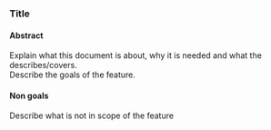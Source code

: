### Title

#### Abstract
Explain what this document is about, why it is needed and what the describes/covers.  
Describe the goals of the feature.

#### Non goals
Describe what is not in scope of the feature

